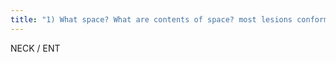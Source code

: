 ```yaml
---
title: "1) What space? What are contents of space? most lesions conform - exception: congenital or aggressive 2) superficial mid &amp; deep cervical fascia divide spaces 2) 3) all can abut skull base &gt; look for brain extension 4) neck abscesses often not rim enhancing 5) lateral XR cant distinguish retropharyngeal from prevertebral swelling 6) peds MC neck tumor rhabdomyosarcoma or lymphoma PHARYNX: contains mucosa (SCC) &amp; lymphoid tissue:1) lingual tonsils- tongue base 2) palatine tonsils- lateral walls, 3) nasopharyngeal tonsils- nasopharynx), demarcations: 1) nasopharynx (beind nasal cavity) 2) oropharynx (behind oral cavity) 3) oral cavity 4) hypopharynx (hyoid to esophogus) 5) larynx (hyoid to trachea) 4 ANTERIOR SPACES: MASTICATOR: 1)teeth 2) mandible 3) muscles (medial and lateral ptergoids, massetor, temporalis); pathology: MC dental infect (MC tooth removal) PAROTID: 1) salivary tissue 2) lymph nodes 3) CN 7  CAROTID: 1) carotid artery 2) jugular vein 3) CN9 through 12 PARAPHARYNGEAL:triangular layer of fat anterior to carotid space, if triangle displaced: localize to parotid (MC), masticator, carotid, or pharynx 3 POSTERIOR SPACES: PERIVERTEBRAL: 1) VB/disks 2) paraspinal &amp; prevertebral muscles 3) nerves including brachial plexus  RETROPHARYNGEAL: btw middle &amp; deep cervical fascia, suprahyoid: very close to carotid space 1) nodes 2) fat POSTERIOR CERVICAL: 1) fat btw SCM and paraspinus muscles 2) nodes 3) CN11"
---
```

NECK / ENT


